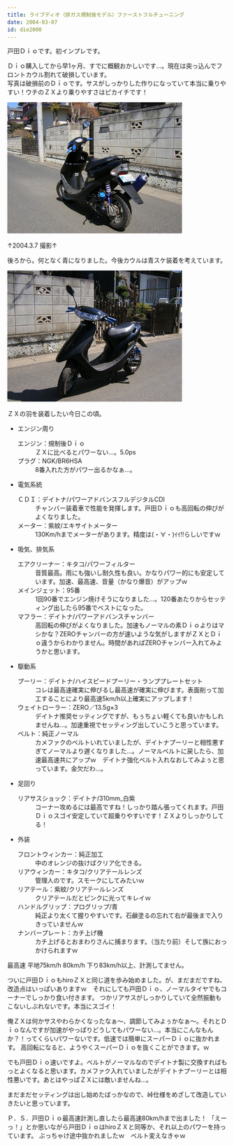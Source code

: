 ```yaml
---
title: ライブディオ（排ガス規制後モデル）ファーストフルチューニング
date: 2004-03-07
id: dio2000
---
```



<p class="sentence">戸田Ｄｉｏです。初インプレです。</p>
<p class="sentence spacing10">Ｄｉｏ購入してから早1ヶ月、すでに概観おかしいです...。現在は突っ込んでフロントカウル割れて破損しています。<br>写真は破損前のＤｉｏです。サスがしっかりした作りになっていて本当に乗りやすい！ウチのＺＸより乗りやすさはピカイチです！</p>
<div class="center spacing"><img src="/photo/spec/todadio1.jpg" alt=""></div>
<p class="sentence">↑2004.3.7 撮影↑</p>
<p class="sentence spacing10">後ろから。何となく青になりました。今後カウルは青スケ装着を考えています。</p>
<div class="center spacing"><img src="/photo/spec/todadio2.jpg" alt=""></div>
<p class="sentence spacing10">ＺＸの羽を装着したい今日この頃。</p>

<ul>
<li class="large">エンジン周り
	<dl class="descriptions">
	<dt>エンジン：規制後Ｄｉｏ</dt>
	<dd class="spacing10">ＺＸに比べるとパワーない...。5.0ps</dd>
	<dt>プラグ：NGK/BR6HSA</dt>
	<dd class="spacing10">8番入れた方がパワー出るかなぁ...。</dd>
	</dl>
</li>
<li class="large">電気系統
	<dl class="descriptions">
	<dt>ＣＤＩ：デイトナ/パワーアドバンスフルデジタルCDI</dt>
	<dd class="spacing10">チャンバー装着車で性能を発揮します。戸田Ｄｉｏも高回転の伸びがよくなりました。</dd>
	<dt>メーター：紫紋/エキサイトメーター</dt>
	<dd class="spacing10">130Km/hまでメーターがあります。精度は(・∀・)ｲｲ!!らしいですｗ</dd>
	</dl>
</li>
<li class="large">吸気、排気系
	<dl class="descriptions">
	<dt>エアクリーナー：キタコ/パワーフィルター</dt>
	<dd class="spacing10">音質最高。雨にも強いし耐久性も良い。かなりパワー的にも安定しています。加速、最高速、音量（かなり爆音）がアップｗ</dd>
	<dt>メインジェット：95番</dt>
	<dd class="spacing10">1回90番でエンジン焼けそうになりました...。120番あたりからセッティング出したら95番でベストになった。</dd>
	<dt>マフラー：デイトナ/パワーアドバンスチャンバー</dt>
	<dd class="spacing10">高回転の伸びがよくなりました。加速もノーマルの素Ｄｉｏよりはマシかな？ZEROチャンバーの方が速いような気がしますがＺＸとＤｉｏ違うからわかりません。時間があればZEROチャンバー入れてみようかと思います。</dd>
	</dl>
</li>
<li class="large">駆動系
	<dl class="descriptions">
	<dt>プーリー：デイトナ/ハイスピードプーリー・ランププレートセット</dt>
	<dd class="spacing10">コレは最高速確実に伸びるし最高速が確実に伸びます。表面削って加工することにより最高速5km/h以上確実にアップします！</dd>
	<dt>ウェイトローラー：ZERO／13.5g×3</dt>
	<dd class="spacing10">デイトナ推奨セッティングですが、もぅちょい軽くても良いかもしれませんね...。加速重視でセッティング出していこうと思っています。</dd>
	<dt>ベルト：純正ノーマル</dt>
	<dd class="spacing10">カメファクのベルトいれていましたが、デイトナプーリーと相性悪すぎてノーマルより遅くなりました...。ノーマルベルトに戻したら、加速最高速共にアップｗ　デイトナ強化ベルト入れなおしてみよぅと思っています。金欠だわ...。</dd>
	</dl>
</li>
<li class="large">足回り
	<dl class="descriptions">
	<dt>リアサスショック：デイトナ/310mm_白紫</dt>
	<dd class="spacing10">コーナー攻めるには最高ですね！しっかり踏ん張ってくれます。戸田Ｄｉｏスゴイ安定していて超乗りやすいです！ＺＸよりしっかりしてる！</dd>
	</dl>
</li>
<li class="large">外装
	<dl class="descriptions">
	<dt>フロントウィンカー：純正加工</dt>
	<dd class="spacing10">中のオレンジの抜けばクリア化できる。</dd>
	<dt>リアウィンカー：キタコ/クリアテールレンズ</dt>
	<dd class="spacing10">管理人のです。スモークにしてみたいｗ</dd>
	<dt>リアテール：紫紋/クリアテールレンズ</dt>
	<dd class="spacing10">クリアテールだとピンクに光ってキレイｗ</dd>
	<dt>ハンドルグリップ：プログリップ/青</dt>
	<dd class="spacing10">純正より太くて握りやすいです。石鹸塗るの忘れて右が最後まで入りきっていませんｗ</dd>
	<dt>ナンバープレート：カチ上げ機</dt>
	<dd class="spacing10">カチ上げるとおまわりさんに捕まります。（当たり前）そして族におっかけられますｗ</dd>
	</dl>
</li>
</ul>

<p class="sentence">最高速 平地75km/h 80km/h 下り83km/h以上、計測してません。</p>
<p class="sentence">ついに戸田ＤｉｏもhiroＺＸと同じ道を歩み始めました。が、まだまだですね、改造点はいっぱいありますｗ　それにしても戸田Ｄｉｏ、ノーマルタイヤでもコーナーでしっかり食い付きます。 つかリアサスがしっかりしていて全然振動もこないしぶれないです。本当にスゴイ！</p>
<p class="sentence">俺ＺＸは何かサスやわらかくなったなぁ～、調節してみよぅかなぁ～。それとＤｉｏなんですが加速がやっぱりどうしてもパワーない...。本当にこんなもんか？！ってくらいパワーないです。低速では簡単にスーパーＤｉｏに抜かれます。 高回転になると、ようやくスーパーＤｉｏを抜くことができます。ｗ</p>
<p class="sentence">でも戸田Ｄｉｏ速いですよ。ベルトがノーマルなのでデイトナ製に交換すればもっとよくなると思います。カメファク入れていましたがデイトナプーリーとは相性悪いです。あとはやっぱＺＸには敵いませんね...。</p>
<p class="sentence">まだまだセッティングは出し始めたばっかなので、峠仕様をめざして改造していきたいと思っています。</p>
<p class="sentence">Ｐ．Ｓ．戸田Ｄｉｏ最高速計測し直したら最高速80km/hまで出ました！ 「えーっ！」とか思いながら戸田ＤｉｏはhiroＺＸと同等か、それ以上のパワーを持っています。
ぶっちゃけ途中抜かれましたｗ　ベルト変えなきゃｗ </p>
